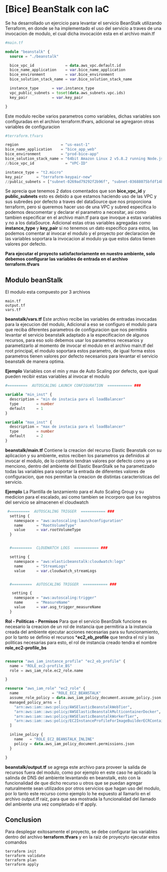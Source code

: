 
# [Bice] BeanStalk con IaC  




Se ha desarrollado un ejercicio para levantar el servicio BeanStalk utilizando Terraform, en donde se ha implementado el uso del servicio a traves de una invocacion de modulo, el cual dicha invocación esta en el archivo main.tf

```terraform
#main.tf

module "beanstalk" {
  source = "./beanstalk"

  bice_vpc_id              = data.aws_vpc.default.id
  bice_name_application    = var.bice_name_application
  bice_environment         = var.bice_environment
  bice_solution_stack_name = var.bice_solution_stack_name

  instance_type      = var.instance_type
  vpc_public_subnets = toset(data.aws_subnets.vpc.ids)
  key_pair           = var.key_pair

}
```
Este modulo recibe varios parametros como variables, dichas variables son configuradas en el archivo terraform.tfvars, adicional se agregaron otras variables de configuracion


```terraform
#terraform.tfvars

region                   = "us-east-1"
bice_name_application    = "bice_app_web"
bice_environment         = "prod-bice-app"
bice_solution_stack_name = "64bit Amazon Linux 2 v5.8.2 running Node.js 16"
//bice_vpc_id              = "VPC-ID"

instance_type = "t2.micro"
key_pair      = "terraform-keypair-new"
//public_subnets = ["subnet-0269ad79292f2b96f", "subnet-03688075bfdf14b1b"]
```

Se aprecia que tenemos 2 datos comentados que son **bice_vpc_id** y **public_subnets** esto es debido a que estamos haciendo uso de las VPC y sus subredes por defecto a traves del dataSource que nos proporciona terraform, pero si queremos hacer uso de una VPC y subred especifica lo podemos descomentar y declarar el parametro a necesitar, asi como tambien especificar en el archivo main.tf para que invoque a estas variables y no a los dataSource. Adicional estas otras variables agregadas como  **instance_type** y **key_pair** si no tenemos un dato especifico para estos, las podemos comentar al invocar el modulo y el proyecto por declaracion de las variables soportara la invocacion al modulo ya que estos datos tienen valores por defecto.

**Para ejecutar el proyecto satisfactoriamente en nuestro ambiente, solo debemos configurar las variables de entrada en el archivo terraform.tfvars**


## Modulo beanStalk

El modulo esta compuesto por 3 archivos

```
main.tf
output.tf
vars.tf

```

**beanstalk/vars.tf** Este archivo recibe las variables de entradas invocadas para la ejecucion del modulo, Adicional a eso se configuro el modulo para que reciba diferentes parametros de configuracion que nos permitira levantar el servicio beanstalk adaptado a la especificacion de algunos recursos, para eso solo debemos usar los parametros necesarios y parametizarlo al momento de invocar el modulo en el archivo main.tf del root principal, el modulo soportara estos parametro, de igual forma estos parametros tienen valores por defecto necesarios para levantar el servicio beanstalk de manera optima.


**Ejemplo** Variables con el min y max de Auto Scaling por defecto, que igual pueden recibir estas variables al invocar el modulo


```terraform
#=========  AUTOSCALING LAUNCH CONFIGURATION  =========== ###

variable "min_inst" {
  description = "min de instacia para el loadBalancer"
  type        = number
  default     = 1
}

variable "max_inst" {
  description = "max de instacia para el loadBalancer"
  type        = number
  default     = 2
}
```


**beanstalk/main.tf** Contiene la creacion del recurso Elastic Beanstalk con su aplicacion y su ambiente, estos reciben los parametros ya definidos al invocar el modulo, de lo contrario tendran valores por defecto como ya se menciono, dentro del ambiente del Elastic BeanStalk se ha parametizado todas las variables para soportar la entrada de diferentes valores de configuracion,  que nos permitan la creacion de distintas caracteristicas del servicio.

**Ejemplo**  La Plantilla de lanzamiento para el Auto Scaling Group y su medicion para el escalado, asi como tambien se incorporo que los registros del servicio se almacenen el cloudwatch 

```terraform
 #=========  AUTOSCALING TRIGGER  =========== ###
  setting {
    namespace = "aws:autoscaling:launchconfiguration"
    name      = "RootVolumeType"
    value     = var.rootVolumeType
  }


  #=========  CLOUDWATCH LOGS  =========== ###

  setting {
    namespace = "aws:elasticbeanstalk:cloudwatch:logs"
    name      = "StreamLogs"
    value     = var.cloudwatch_streamLogs


  #=========  AUTOSCALING TRIGGER  =========== ###

   setting {
    namespace = "aws:autoscaling:trigger"
    name      = "MeasureName"
    value     = var.asg_trigger_measureName
  }

```


**Rol - Politicas - Permisos** Para que el servicio BeanStalk funcione es necesario la creacion de un rol de instancia que permitiria a la instancia creada del ambiente ejecutar acciones necesarias para su funcionamiento, por lo tanto se definio el recursos ***ec2_eb_profile** que tendra el rol y las politicas necesarias para esto, el rol de instancia creado tendra el nombre **role_ec2-profile_bs**

```terraform

resource "aws_iam_instance_profile" "ec2_eb_profile" {
  name = "ROLE_ec2-profile_BS"
  role = aws_iam_role.ec2_role.name

}

resource "aws_iam_role" "ec2_role" {
  name               = "ROLE_EC2_BEANSTALK"
  assume_role_policy = data.aws_iam_policy_document.assume_policy.json
  managed_policy_arns = [
    "arn:aws:iam::aws:policy/AWSElasticBeanstalkWebTier",
    "arn:aws:iam::aws:policy/AWSElasticBeanstalkMulticontainerDocker",
    "arn:aws:iam::aws:policy/AWSElasticBeanstalkWorkerTier",
    "arn:aws:iam::aws:policy/EC2InstanceProfileForImageBuilderECRContainerBuilds"
  ]

  inline_policy {
    name   = "ROLE_EC2_BEANSTALK_INLINE"
    policy = data.aws_iam_policy_document.permissions.json
  }

}

```
**beanstalk/output.tf** se agrega este archivo para proveer la salida de recursos fuera del modulo, como  por ejemplo en este caso he aplicado la salinda de DNS del ambiente levantando en beanstalk, esto con la funcionalidad de que dicho recurso u otros que se puedan agregar naturalmente sean utilizados por otros servicios que hagan uso del modulo, por lo tanto este recurso como ejemplo lo he expuesto al llamarlo en el archivo output.tf raiz, para que sea mostrada la funcionalidad del llamado del ambiente una vez completado el tf apply.

## Conclusion 

Para desplegar exitosamente el proyecto, se debe configurar las variables dentro del archivo **terraform.tfvars** y en la raiz  de proyecyto ejecutar estos comandos

```
terraform init
terraform validate
terraform plan
terraform apply
```
